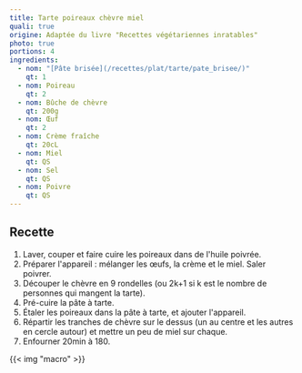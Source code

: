 ```yaml
---
title: Tarte poireaux chèvre miel
quali: true
origine: Adaptée du livre "Recettes végétariennes inratables"
photo: true
portions: 4
ingredients:
  - nom: "[Pâte brisée](/recettes/plat/tarte/pate_brisee/)"
    qt: 1
  - nom: Poireau
    qt: 2
  - nom: Bûche de chèvre
    qt: 200g
  - nom: Œuf
    qt: 2
  - nom: Crème fraîche
    qt: 20cL
  - nom: Miel
    qt: QS
  - nom: Sel
    qt: QS
  - nom: Poivre
    qt: QS
---
```


Recette
-------

1. Laver, couper et faire cuire les poireaux dans de l'huile poivrée.
2. Préparer l'appareil : mélanger les œufs, la crème et le miel. Saler poivrer.
3. Découper le chèvre en 9 rondelles (ou 2k+1 si k est le nombre de personnes qui mangent la tarte).
4. Pré-cuire la pâte à tarte.
5. Étaler les poireaux dans la pâte à tarte, et ajouter l'appareil.
6. Répartir les tranches de chèvre sur le dessus (un au centre et les autres en cercle autour) et mettre un peu de miel sur chaque.
7. Enfourner 20min à 180.

{{< img "macro" >}}
